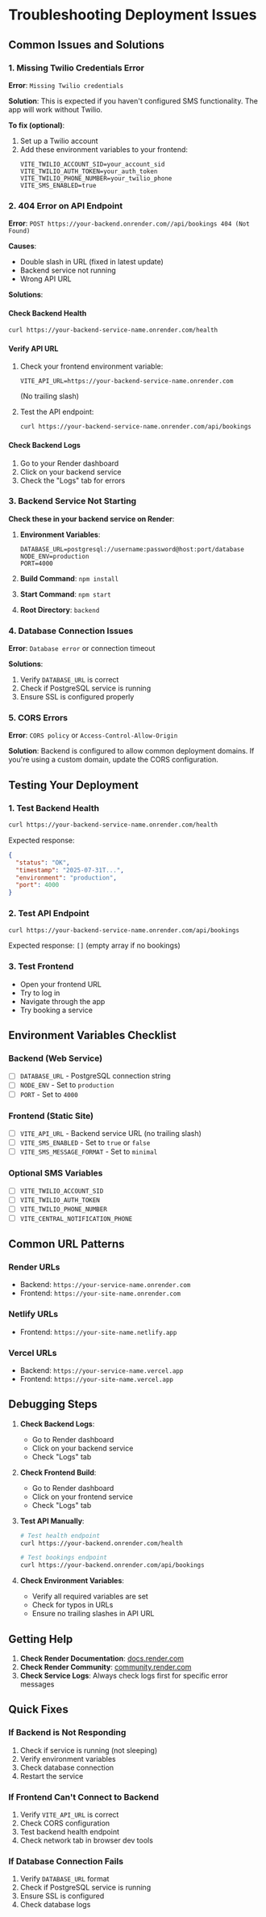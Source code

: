# Troubleshooting Deployment Issues

## Common Issues and Solutions

### 1. Missing Twilio Credentials Error

**Error**: `Missing Twilio credentials`

**Solution**: This is expected if you haven't configured SMS functionality. The app will work without Twilio.

**To fix (optional)**:
1. Set up a Twilio account
2. Add these environment variables to your frontend:
   ```
   VITE_TWILIO_ACCOUNT_SID=your_account_sid
   VITE_TWILIO_AUTH_TOKEN=your_auth_token
   VITE_TWILIO_PHONE_NUMBER=your_twilio_phone
   VITE_SMS_ENABLED=true
   ```

### 2. 404 Error on API Endpoint

**Error**: `POST https://your-backend.onrender.com//api/bookings 404 (Not Found)`

**Causes**:
- Double slash in URL (fixed in latest update)
- Backend service not running
- Wrong API URL

**Solutions**:

#### Check Backend Health
```bash
curl https://your-backend-service-name.onrender.com/health
```

#### Verify API URL
1. Check your frontend environment variable:
   ```
   VITE_API_URL=https://your-backend-service-name.onrender.com
   ```
   (No trailing slash)

2. Test the API endpoint:
   ```bash
   curl https://your-backend-service-name.onrender.com/api/bookings
   ```

#### Check Backend Logs
1. Go to your Render dashboard
2. Click on your backend service
3. Check the "Logs" tab for errors

### 3. Backend Service Not Starting

**Check these in your backend service on Render**:

1. **Environment Variables**:
   ```
   DATABASE_URL=postgresql://username:password@host:port/database
   NODE_ENV=production
   PORT=4000
   ```

2. **Build Command**: `npm install`
3. **Start Command**: `npm start`
4. **Root Directory**: `backend`

### 4. Database Connection Issues

**Error**: `Database error` or connection timeout

**Solutions**:
1. Verify `DATABASE_URL` is correct
2. Check if PostgreSQL service is running
3. Ensure SSL is configured properly

### 5. CORS Errors

**Error**: `CORS policy` or `Access-Control-Allow-Origin`

**Solution**: Backend is configured to allow common deployment domains. If you're using a custom domain, update the CORS configuration.

## Testing Your Deployment

### 1. Test Backend Health
```bash
curl https://your-backend-service-name.onrender.com/health
```
Expected response:
```json
{
  "status": "OK",
  "timestamp": "2025-07-31T...",
  "environment": "production",
  "port": 4000
}
```

### 2. Test API Endpoint
```bash
curl https://your-backend-service-name.onrender.com/api/bookings
```
Expected response: `[]` (empty array if no bookings)

### 3. Test Frontend
- Open your frontend URL
- Try to log in
- Navigate through the app
- Try booking a service

## Environment Variables Checklist

### Backend (Web Service)
- [ ] `DATABASE_URL` - PostgreSQL connection string
- [ ] `NODE_ENV` - Set to `production`
- [ ] `PORT` - Set to `4000`

### Frontend (Static Site)
- [ ] `VITE_API_URL` - Backend service URL (no trailing slash)
- [ ] `VITE_SMS_ENABLED` - Set to `true` or `false`
- [ ] `VITE_SMS_MESSAGE_FORMAT` - Set to `minimal`

### Optional SMS Variables
- [ ] `VITE_TWILIO_ACCOUNT_SID`
- [ ] `VITE_TWILIO_AUTH_TOKEN`
- [ ] `VITE_TWILIO_PHONE_NUMBER`
- [ ] `VITE_CENTRAL_NOTIFICATION_PHONE`

## Common URL Patterns

### Render URLs
- Backend: `https://your-service-name.onrender.com`
- Frontend: `https://your-site-name.onrender.com`

### Netlify URLs
- Frontend: `https://your-site-name.netlify.app`

### Vercel URLs
- Backend: `https://your-service-name.vercel.app`
- Frontend: `https://your-site-name.vercel.app`

## Debugging Steps

1. **Check Backend Logs**:
   - Go to Render dashboard
   - Click on your backend service
   - Check "Logs" tab

2. **Check Frontend Build**:
   - Go to Render dashboard
   - Click on your frontend service
   - Check "Logs" tab

3. **Test API Manually**:
   ```bash
   # Test health endpoint
   curl https://your-backend.onrender.com/health
   
   # Test bookings endpoint
   curl https://your-backend.onrender.com/api/bookings
   ```

4. **Check Environment Variables**:
   - Verify all required variables are set
   - Check for typos in URLs
   - Ensure no trailing slashes in API URL

## Getting Help

1. **Check Render Documentation**: [docs.render.com](https://docs.render.com)
2. **Check Render Community**: [community.render.com](https://community.render.com)
3. **Check Service Logs**: Always check logs first for specific error messages

## Quick Fixes

### If Backend is Not Responding
1. Check if service is running (not sleeping)
2. Verify environment variables
3. Check database connection
4. Restart the service

### If Frontend Can't Connect to Backend
1. Verify `VITE_API_URL` is correct
2. Check CORS configuration
3. Test backend health endpoint
4. Check network tab in browser dev tools

### If Database Connection Fails
1. Verify `DATABASE_URL` format
2. Check if PostgreSQL service is running
3. Ensure SSL is configured
4. Check database logs 